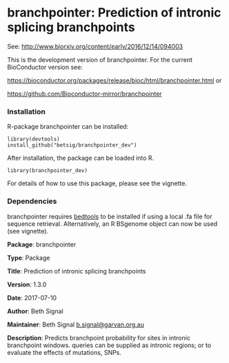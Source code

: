 # branchpointer: Prediction of intronic splicing branchpoints

See: http://www.biorxiv.org/content/early/2016/12/14/094003

This is the development version of branchpointer.
For the current BioConductor version see:

https://bioconductor.org/packages/release/bioc/html/branchpointer.html or

https://github.com/Bioconductor-mirror/branchpointer


### Installation

R-package branchpointer can be installed:

    library(devtools)
    install_github("betsig/branchpointer_dev")

After installation, the package can be loaded into R.

    library(branchpointer_dev)

For details of how to use this package, please see the vignette.

### Dependencies

branchpointer requires [bedtools](http://bedtools.readthedocs.io/en/latest/content/installation.html) to be installed if using a local .fa file for sequence retrieval.
Alternatively, an R BSgenome object can now be used (see vignette).

**Package**: branchpointer

**Type**: Package

**Title**: Prediction of intronic splicing branchpoints

**Version**: 1.3.0

**Date**: 2017-07-10

**Author**: Beth Signal

**Maintainer**: Beth Signal <b.signal@garvan.org.au>

**Description**: Predicts branchpoint probability for sites in intronic branchpoint windows. 
queries can be supplied as intronic regions; or to evaluate the effects of mutations, SNPs.

